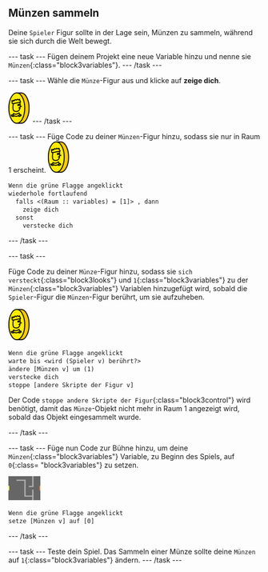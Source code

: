 ## Münzen sammeln

Deine `Spieler` Figur sollte in der Lage sein, Münzen zu sammeln, während sie sich durch die Welt bewegt.

--- task --- Fügen deinem Projekt eine neue Variable hinzu und nenne sie `Münzen`{:class="block3variables"}. --- /task ---

--- task --- Wähle die `Münze`-Figur aus und klicke auf **zeige dich**.

![Screenshot](images/coin.png) --- /task ---

--- task --- Füge Code zu deiner `Münzen`-Figur hinzu, sodass sie nur in Raum 1 erscheint. ![Screenshot](images/coin.png)

```blocks3
Wenn die grüne Flagge angeklickt
wiederhole fortlaufend 
  falls <(Raum :: variables) = [1]> , dann 
    zeige dich
  sonst 
    verstecke dich
```

--- /task ---

--- task ---

Füge Code zu deiner `Münze`-Figur hinzu, sodass sie `sich versteckt`{:class="block3looks"} und `1`{:class="block3variables"} zu der `Münzen`{:class="block3variables"} Variablen hinzugefügt wird, sobald die `Spieler`-Figur die `Münzen`-Figur berührt, um sie aufzuheben.

![Münze](images/coin.png)

```blocks3
Wenn die grüne Flagge angeklickt
warte bis <wird (Spieler v) berührt?>
ändere [Münzen v] um (1)
verstecke dich
stoppe [andere Skripte der Figur v]
```

Der Code `stoppe andere Skripte der Figur`{:class="block3control"} wird benötigt, damit das `Münze`-Objekt nicht mehr in Raum 1 angezeigt wird, sobald das Objekt eingesammelt wurde.

--- /task ---

--- task --- Füge nun Code zur Bühne hinzu, um deine `Münzen`{:class="block3variables"} Variable, zu Beginn des Spiels, auf `0`{:class= "block3variables"} zu setzen.

![Bühne](images/stage.png)

```blocks3
Wenn die grüne Flagge angeklickt
setze [Münzen v] auf [0]
```

--- /task ---

--- task --- Teste dein Spiel. Das Sammeln einer Münze sollte deine `Münzen` auf `1`{:class="block3variables"} ändern. --- /task ---